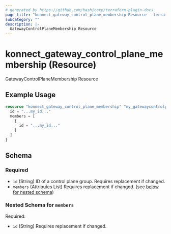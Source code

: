 ```yaml
---
# generated by https://github.com/hashicorp/terraform-plugin-docs
page_title: "konnect_gateway_control_plane_membership Resource - terraform-provider-konnect"
subcategory: ""
description: |-
  GatewayControlPlaneMembership Resource
---
```


# konnect_gateway_control_plane_membership (Resource)

GatewayControlPlaneMembership Resource

## Example Usage

```terraform
resource "konnect_gateway_control_plane_membership" "my_gatewaycontrolplanemembership" {
  id = "...my_id..."
  members = [
    {
      id = "...my_id..."
    }
  ]
}
```

<!-- schema generated by tfplugindocs -->
## Schema

### Required

- `id` (String) ID of a control plane group. Requires replacement if changed.
- `members` (Attributes List) Requires replacement if changed. (see [below for nested schema](#nestedatt--members))

<a id="nestedatt--members"></a>
### Nested Schema for `members`

Required:

- `id` (String) Requires replacement if changed.

